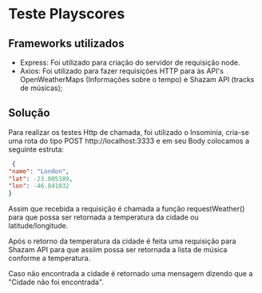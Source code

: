 # Teste Playscores

## Frameworks utilizados

- Express: Foi utilizado para criação do servidor de requisição node.
- Axios: Foi utilizado para fazer requisições HTTP para às API's OpenWeatherMaps (Informações sobre o tempo) e Shazam API (tracks de músicas);
  
## Solução

Para realizar os testes Http de chamada, foi utilizado o Insominia, cria-se uma rota do tipo POST http://localhost:3333 e em seu Body colocamos a seguinte estruta:

```json
 {
"name": "London",
"lat": -23.005389,
"lon": -46.841032
}
```

Assim que recebida a requisição é chamada a função requestWeather() para que possa ser retornada a temperatura da cidade ou latitude/longitude.

Após o retorno da temperatura da cidade é feita uma requisição para Shazam API para que assiim possa ser retornada a lista de música conforme a temperatura.

Caso não encontrada a cidade é retornado uma mensagem dizendo que a "Cidade não foi encontrada".
